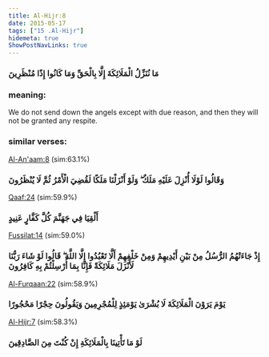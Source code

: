 ```yaml
---
title: Al-Hijr:8
date: 2015-05-17
tags: ["15 .Al-Hijr"]
hidemeta: true 
ShowPostNavLinks: true 
---
```

### مَا نُنَزِّلُ الْمَلَائِكَةَ إِلَّا بِالْحَقِّ وَمَا كَانُوا إِذًا مُنْظَرِينَ
### meaning: 
We do not send down the angels except with due reason, and then they will not be granted any respite.
### similar verses: 

[Al-An'aam:8](/6/8) (sim:63.1%)

### وَقَالُوا لَوْلَا أُنْزِلَ عَلَيْهِ مَلَكٌ ۖ وَلَوْ أَنْزَلْنَا مَلَكًا لَقُضِيَ الْأَمْرُ ثُمَّ لَا يُنْظَرُونَ

[Qaaf:24](/50/24) (sim:59.9%)

### أَلْقِيَا فِي جَهَنَّمَ كُلَّ كَفَّارٍ عَنِيدٍ

[Fussilat:14](/41/14) (sim:59.0%)

### إِذْ جَاءَتْهُمُ الرُّسُلُ مِنْ بَيْنِ أَيْدِيهِمْ وَمِنْ خَلْفِهِمْ أَلَّا تَعْبُدُوا إِلَّا اللَّهَ ۖ قَالُوا لَوْ شَاءَ رَبُّنَا لَأَنْزَلَ مَلَائِكَةً فَإِنَّا بِمَا أُرْسِلْتُمْ بِهِ كَافِرُونَ

[Al-Furqaan:22](/25/22) (sim:58.9%)

### يَوْمَ يَرَوْنَ الْمَلَائِكَةَ لَا بُشْرَىٰ يَوْمَئِذٍ لِلْمُجْرِمِينَ وَيَقُولُونَ حِجْرًا مَحْجُورًا

[Al-Hijr:7](/15/7) (sim:58.3%)

### لَوْ مَا تَأْتِينَا بِالْمَلَائِكَةِ إِنْ كُنْتَ مِنَ الصَّادِقِينَ
